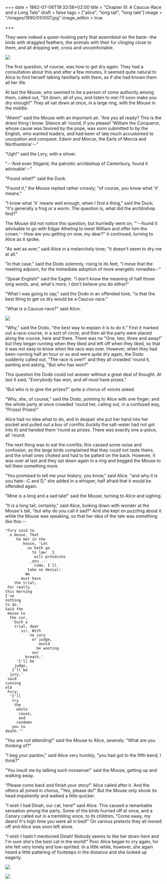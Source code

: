 +++
date = 1862-07-06T19:33:58+02:00
title = "Chapter III: A Caucus-Race and a Long Tale"
draft = false
tags = ["alice", "long tail", "long tale"]
image = "/images/1890/01/i007.jpg"
image_within = true

+++

They were indeed a queer-looking party that assembled on the bank--the birds with draggled feathers, the animals with their fur clinging close to them, and all dripping wet, cross and uncomfortable.  

![](/static/images/1890/01/i007.jpg)

The first question, of course, was how to get dry again. They had a consultation about this and after a few minutes, it seemed quite natural to Alice to find herself talking familiarly with them, as if she had known them all her life.

At last the Mouse, who seemed to be a person of some authority among them, called out, "Sit down, all of you, and listen to me! _I'll_ soon make you dry enough!" They all sat down at once, in a large ring, with the Mouse in the middle.

"Ahem!" said the Mouse with an important air. "Are you all ready? This is the driest thing I know. Silence all 'round, if you please! 'William the Conqueror, whose cause was favored by the pope, was soon submitted to by the English, who wanted leaders, and had been of late much accustomed to usurpation and conquest. Edwin and Morcar, the Earls of Mercia and Northumbria'--"

"Ugh!" said the Lory, with a shiver.

"--'And even Stigand, the patriotic archbishop of Canterbury, found it advisable'--"

"Found _what_?" said the Duck.

"Found _it_," the Mouse replied rather crossly; "of course, you know what 'it' means."

"I know what 'it' means well enough, when _I_ find a thing," said the Duck; "it's generally a frog or a worm. The question is, what did the archbishop find?"

The Mouse did not notice this question, but hurriedly went on, "'--found it advisable to go with Edgar Atheling to meet William and offer him the crown.'--How are you getting on now, my dear?" it continued, turning to Alice as it spoke.

"As wet as ever," said Alice in a melancholy tone; "it doesn't seem to dry me at all."

"In that case," said the Dodo solemnly, rising to its feet, "I move that the meeting adjourn, for the immediate adoption of more energetic remedies--"

"Speak English!" said the Eaglet. "I don't know the meaning of half those long words, and, what's more, I don't believe you do either!"

"What I was going to say," said the Dodo in an offended tone, "is that the best thing to get us dry would be a Caucus-race."

"What _is_ a Caucus-race?" said Alice.

![](/static/images/1890/01/i008.jpg)

"Why," said the Dodo, "the best way to explain it is to do it." First it marked out a race-course, in a sort of circle, and then all the party were placed along the course, here and there. There was no "One, two, three and away!" but they began running when they liked and left off when they liked, so that it was not easy to know when the race was over.  However, when they had been running half an hour or so and were quite dry again, the Dodo suddenly called out, "The race is over!" and they all crowded 'round it, panting and asking, "But who has won?"

This question the Dodo could not answer without a great deal of thought.  At last it said, "_Everybody_ has won, and _all_ must have prizes."

"But who is to give the prizes?" quite a chorus of voices asked.

"Why, _she_, of course," said the Dodo, pointing to Alice with one finger; and the whole party at once crowded 'round her, calling out, in a confused way, "Prizes! Prizes!"

Alice had no idea what to do, and in despair she put her hand into her pocket and pulled out a box of comfits (luckily the salt-water had not got into it) and handed them 'round as prizes. There was exactly one a-piece, all 'round.

The next thing was to eat the comfits; this caused some noise and confusion, as the large birds complained that they could not taste theirs, and the small ones choked and had to be patted on the back.  However, it was over at last and they sat down again in a ring and begged the Mouse to tell them something more.

"You promised to tell me your history, you know," said Alice, "and why it is you hate--C and D," she added in a whisper, half afraid that it would be offended again.

"Mine is a long and a sad tale!" said the Mouse, turning to Alice and sighing.

"It _is_ a long tail, certainly," said Alice, looking down with wonder at the Mouse's tail, "but why do you call it sad?" And she kept on puzzling about it while the Mouse was speaking, so that her idea of the tale was something like this:--

    "Fury said to
      a mouse, That
         he met in the
            house, 'Let
              us both go
                to law: _I_
                 will prosecute
               _you_.--
                 Come, I'll
              take no denial:
             We
           must have
        the trial;
     For really
    this morning
    I've
    nothing
    to do.'
    Said the
     mouse to
      the cur,
       'Such a
        trial, dear
           sir, With
               no jury
                or judge,
                   would
                  be wasting
                our
             breath.'
         'I'll be
        judge,
       I'll be
      jury,'
     said
    cunning
    old
     Fury;
      'I'll
       try
        the
         whole
          cause,
          and
         condemn
       you to
    death.'"

"You are not attending!" said the Mouse to Alice, severely. "What are you thinking of?"

"I beg your pardon," said Alice very humbly, "you had got to the fifth bend, I think?"

"You insult me by talking such nonsense!" said the Mouse, getting up and walking away.

"Please come back and finish your story!" Alice called after it. And the others all joined in chorus, "Yes, please do!" But the Mouse only shook its head impatiently and walked a little quicker.

"I wish I had Dinah, our cat, here!" said Alice. This caused a remarkable sensation among the party. Some of the birds hurried off at once, and a Canary called out in a trembling voice, to its children, "Come away, my dears! It's high time you were all in bed!" On various pretexts they all moved off and Alice was soon left alone.

"I wish I hadn't mentioned Dinah! Nobody seems to like her down here and I'm sure she's the best cat in the world!" Poor Alice began to cry again, for she felt very lonely and low-spirited. In a little while, however, she again heard a little pattering of footsteps in the distance and she looked up eagerly.

![](/static/images/1890/01/i009.jpg)

![](/static/images/1890/01/i010.jpg)
